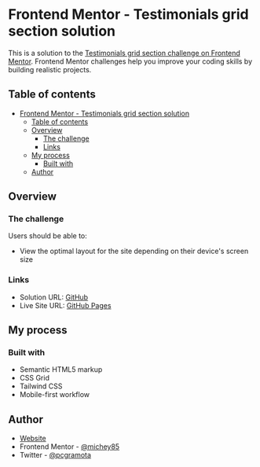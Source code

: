 # Frontend Mentor - Testimonials grid section solution

This is a solution to the [Testimonials grid section challenge on Frontend Mentor](https://www.frontendmentor.io/challenges/testimonials-grid-section-Nnw6J7Un7). Frontend Mentor challenges help you improve your coding skills by building realistic projects.

## Table of contents

- [Frontend Mentor - Testimonials grid section solution](#frontend-mentor---testimonials-grid-section-solution)
  - [Table of contents](#table-of-contents)
  - [Overview](#overview)
    - [The challenge](#the-challenge)
    - [Links](#links)
  - [My process](#my-process)
    - [Built with](#built-with)
  - [Author](#author)

## Overview

### The challenge

Users should be able to:

- View the optimal layout for the site depending on their device's screen size

### Links

- Solution URL: [GitHub](https://github.com/michey85/with-tailwind)
- Live Site URL: [GitHub Pages](https://michey85.github.io/with-tailwind/)

## My process

### Built with

- Semantic HTML5 markup
- CSS Grid
- Tailwind CSS
- Mobile-first workflow

## Author

- [Website](https://mishanep.com)
- Frontend Mentor - [@michey85](https://www.frontendmentor.io/profile/michey85)
- Twitter - [@pcgramota](https://www.twitter.com/pcgramota)
